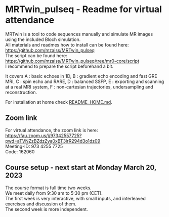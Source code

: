 # MRTwin_pulseq - Readme for virtual attendance

MRTwin is a tool to code sequences manually and simulate MR images using the included Bloch simulation. <br>
All materials and readmes how to install can be found here:<br>
https://github.com/mzaiss/MRTwin_pulseq <br>
The script can be found here: <br>
https://github.com/mzaiss/MRTwin_pulseq/tree/mr0-core/script <br>
I recommend to prepare the script beforehand a bit.

It covers A : basic echoes in 1D, B : gradient echo encoding and fast GRE MRI, C : spin echo and RARE, D : balanced SSFP, E : exporting and scanning at a real MRI system, F : non-cartesian trajectories, undersampling and reconstruction.

For installation at home check [README_HOME.md](README_HOME.md).

## Zoom link
For virtual attendance, the zoom link is here:<br>
https://fau.zoom.us/j/97342557725?pwd=aTVNZzBZdzZya0xBT3lrR294d3o1dz09 <br>
Meeting-ID: 973 4255 7725<br>
Code: 162060

## Course setup  - next start at Monday March 20, 2023
The course format is full time two weeks. <br>
We meet  daily from 9:30 am to 5:30 pm (CET).<br>
The first week is very interactive, with small inputs, and interleaved exercises and discussion of them.<br>
The second week is more independent.


